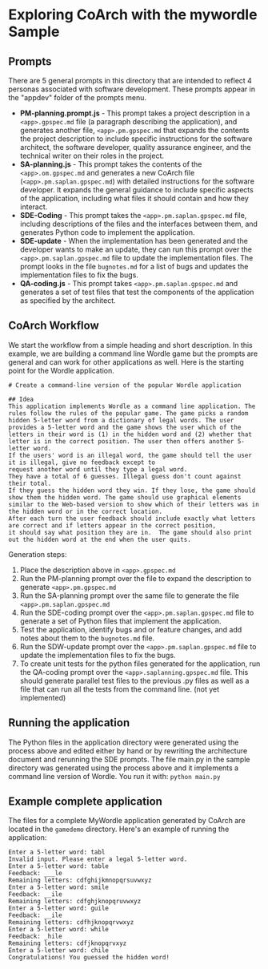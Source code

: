 # Exploring CoArch with the mywordle Sample

## Prompts

There are 5 general prompts in this directory that are intended to reflect 4 personas associated with software development.  These prompts appear in the "appdev" folder of the prompts menu.

- **PM-planning.prompt.js** - This prompt takes a project description in a ```<app>.gpspec.md``` file (a paragraph describing the application), and generates another file, ```<app>.pm.gpspec.md``` that expands the contents the project description to include specific instructions for the software architect, the software developer, quality assurance engineer, and the technical writer on their roles in the project.
- **SA-planning.js** - This prompt takes the contents of the ```<app>.om.gpspec.md``` and generates a new CoArch file (```<app>.pm.saplan.gpspec.md```) with detailed instructions for the software developer.  It expands the general guidance to include specific aspects of the application, including what files it should contain and how they interact.
- **SDE-Coding** - This prompt takes the ```<app>.pm.saplan.gpspec.md``` file, including descriptions of the files and the interfaces between them, and generates Python code to implement the application.
- **SDE-update** - When the implementation has been generated and the developer wants to make an update, they can run this prompt over the ```<app>.pm.saplan.gpspec.md``` file to update the implementation files. The prompt looks in the file ```bugnotes.md``` for a list of bugs and updates the implementation files to fix the bugs.  
- **QA-coding.js** - This prompt takes ```<app>.pm.saplan.gpspec.md``` and generates a set of test files that test the components of the application as specified by the architect.

## CoArch Workflow

We start the workflow from a simple heading and short description. In this example, we are building a command line Wordle game but the prompts are general and can work for other applications as well.  Here is the starting point for the Wordle application.

```
# Create a command-line version of the popular Wordle application

## Idea
This application implements Wordle as a command line application. The rules follow the rules of the popular game. The game picks a random hidden 5-letter word from a dictionary of legal words. The user provides a 5-letter word and the game shows the user which of the letters in their word is (1) in the hidden word and (2) whether that letter is in the correct position. The user then offers another 5-letter word. 
If the users' word is an illegal word, the game should tell the user it is illegal, give no feedback except to
request another word until they type a legal word.
They have a total of 6 guesses. Illegal guess don't count against their total.
If they guess the hidden word they win. If they lose, the game should show them the hidden word. The game should use graphical elements similar to the Web-based version to show which of their letters was in the hidden word or in the correct location.
After each turn the user feedback should include exactly what letters are correct and if letters appear in the correct position, 
it should say what position they are in.  The game should also print out the hidden word at the end when the user quits.
```

Generation steps:
1. Place the description above in ```<app>.gpspec.md```
2. Run the PM-planning prompt over the file to expand the description to generate ```<app>.pm.gpspec.md```
3. Run the SA-planning prompt over the same file to generate the file ```<app>.pm.saplan.gpspec.md```
4. Run the SDE-coding prompt over the ``<app>.pm.saplan.gpspec.md`` file to generate a set of Python files that implement the application.
5. Test the application, identify bugs and or feature changes, and add notes about them to the ```bugnotes.md``` file.
6. Run the SDW-update prompt over the ```<app>.pm.saplan.gpspec.md``` file to update the implementation files to fix the bugs.
6. To create unit tests for the python files generated for the application, 
run the QA-coding prompt over the ```<app>.saplanning.gpspec.md``` file.  This should
generate parallel test files to the previous .py files as well as a file that can run all the tests from the command line.  (not yet implemented)

## Running the application

The Python files in the application directory were generated using the process above and edited either by hand or by rewriting the architecture document and rerunning the SDE prompts. The file 
main.py in the sample directory was generated using the process above and it implements a command line version of Wordle.  You run it with:
```python main.py```

## Example complete application

The files for a complete MyWordle application generated by CoArch are located in the ```gamedemo``` directory.  Here's an example of running the application:

```
Enter a 5-letter word: tabl
Invalid input. Please enter a legal 5-letter word.
Enter a 5-letter word: table
Feedback: ___le
Remaining letters: cdfghijkmnopqrsuvwxyz
Enter a 5-letter word: smile
Feedback: __ile
Remaining letters: cdfghjknopqruvwxyz
Enter a 5-letter word: guile
Feedback: __ile
Remaining letters: cdfhjknopqrvwxyz
Enter a 5-letter word: while
Feedback: _hile
Remaining letters: cdfjknopqrvxyz
Enter a 5-letter word: chile
Congratulations! You guessed the hidden word!
```

